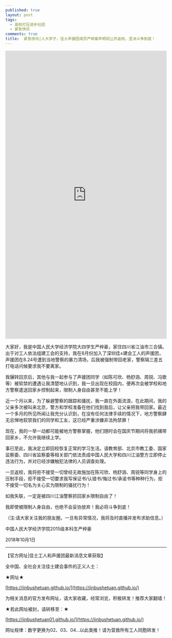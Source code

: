 ```yaml
---
published: true
layout: post
tags:
  - 高校打压进步社团
  - 紧急快讯
comments: true
title:  紧急快讯|人大学子，佳士声援团成员严梓豪声明将公开返校，坚决斗争到底！
---
```



<div style="width:100%;height:0px;position:relative;padding-bottom:177.723%;"><iframe src="https://streamable.com/s/4stwg/cjbhkb" frameborder="0" width="100%" height="100%" allowfullscreen style="width:100%;height:100%;position:absolute;left:0px;top:0px;overflow:hidden;"></iframe></div>


大家好，我是中国人民大学经济学院大四学生严梓豪，家住四川省江油市三合镇。出于对工人依法组建工会的支持，我在8月份加入了深圳佳±建会工人的声援团，声援团在8.24号遭到当地警察的暴力清场，后我被强制带回老家，警察隔三差五打电话问候要求我不要离家。

我辗转回京后，其他与我一起参与了声援团同学（如陈可欣、杨舒涵、周锐、冯歌等）被软禁的遭遇让我清楚地认识到，我一旦出现在校园内，便再次会被学校和地方警察遣送回家乡控制起来，限制人身自由甚至不能上学！

近一个月以来，为了躲避警察的跟踪和骚扰，我一直在外面流浪，在此期间，我的父亲多次被叫来北京，警方和学校准备在他们找到我后，让父亲把我带回家。最近一个多月的所见所闻让我充分认识到，在没有任何法律手续的情况下，地方警察肆无忌惮地软禁我们的同学和工友，这已经严重涉嫌非法拘禁罪！


现在，我的一举一动都可能被地方警察掌握，他们随时会在国庆节期间将我抓捕带回家乡，不允许我继续上学。


事已至此，我决定立即回校恢复正常的学习生活。请教育部、北京市教工委、国家监察委、四川省监察委等相关部门依法责成中国人民大学和四川江油警方立即停止违法行为，并对已经涉嫌触犯法律的人员调查处理。


一旦返校，我将拒不接受一切曾经无故施加在陈可欣、杨舒涵、周锐等同学身上的压制手段，拒不接受一切要求我写保证书/认错书/悔过书/承诺书等种种行为，拒不接受一切名为关心实为限制的骚扰行为！


如我失联，一定是被四川江油警察抓回家乡限制自由了！


我即使被限制人身自由，也绝不会妥协放弃！我必将斗争到底！


（注:请大家关注我的朋友圈，一旦有异常情况，我将及时直播并发布求助信息。）


中国人民大学经济学院2015级本科生严梓豪


2018年10月1日

---

【官方网址|佳士工人和声援团最新消息文章获取】

全中国、全社会关注佳士建会事件的正义人士：

★网址★

[https://jinbushetuan.github.io/](https://jinbushetuan.github.io/)

为相关消息的官方发布网址，请大家收藏，经常浏览，积极转发！推荐大家翻墙！

★若此网址被封，请转移至：★

[https://jinbushetuan01.github.io/](https://jinbushetuan.github.io/)

网址规律：数字更换为02、03、04…以此类推！请为营救所有工人同胞转发！


